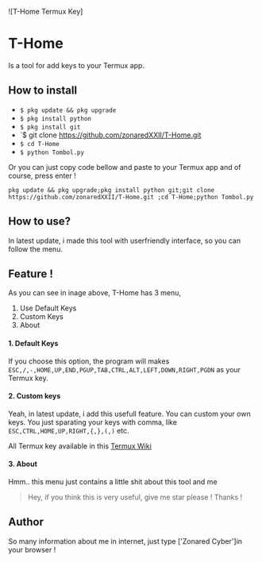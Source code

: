 ![T-Home Termux Key]

# T-Home
Is a tool for add keys to your Termux app.

## How to install

* `$ pkg update && pkg upgrade`
* `$ pkg install python`
* `$ pkg install git`
* `$ git clone https://github.com/zonaredXXII/T-Home.git
* `$ cd T-Home`
* `$ python Tombol.py`


Or you can just copy code bellow and paste to your Termux app and of course, press enter !

```pkg update && pkg upgrade;pkg install python git;git clone https://github.com/zonaredXXII/T-Home.git ;cd T-Home;python Tombol.py```

## How to use?
In latest update, i made this tool with userfriendly interface, so you can follow the menu.

## Feature !

As you can see in inage above, T-Home has 3 menu,

1. Use Default Keys
1. Custom Keys
1. About

#### 1. Default Keys
If you choose this option, the program will makes
`ESC,/,-,HOME,UP,END,PGUP,TAB,CTRL,ALT,LEFT,DOWN,RIGHT,PGDN`
as your Termux key.

#### 2. Custom keys
Yeah, in latest update, i add this usefull feature. You can custom your own keys.
You just sparating your keys with comma, like `ESC,CTRL,HOME,UP,RIGHT,{,},(,)` etc.

All Termux key available in this [Termux Wiki](https://wiki.termux.com/wiki/Touch_Keyboard)

#### 3. About
Hmm.. this menu just contains a little shit about this tool and me

> Hey, if you think this is very useful, give me star please !
> Thanks !
## Author
So many information about me in internet, just type ['Zonared Cyber']in your browser !
